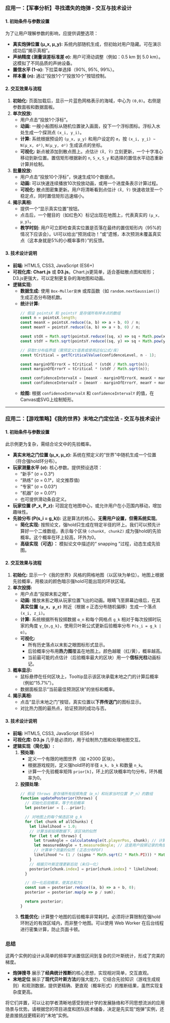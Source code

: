 
### **应用一：【军事分析】寻找遗失的炮弹 - 交互与技术设计**

#### **1. 初始条件与参数设置**

为了让用户理解参数的影响，应提供调整选项：

*   **真实炮弹位置 (μ_x, μ_y):** 系统内部随机生成，但初始对用户隐藏。可在演示成功后“揭示真相”。
*   **声纳精度 (测量误差标准差 σ):** 用户可滑动调整（例如：0.5 km 到 5.0 km）。这模拟了不同品质的声纳设备。
*   **置信水平 (1-α):** 下拉菜单选择（90%, 95%, 99%）。
*   **样本量 (n):** 通过“投放1个”/“投放10个”按钮控制。

#### **2. 交互效果与流程**

1.  **初始化:** 页面加载后，显示一片蓝色网格表示的海域，中心为 `(0,0)`。右侧是参数面板和数据面板。
2.  **单次投放:**
    *   用户点击“投放1个浮标”。
    *   **动画:** 一艘小船图标从随机位置驶入画面，投下一个浮标图标。浮标入水处生成一个探测点 `(x_i, y_i)`。
    *   **计算:** 系统根据预设的 `(μ_x, μ_y)` 和用户设定的 `σ`，按 `(x_i, y_i) ~ N(μ_x, σ²)`, `N(μ_y, σ²)` 生成该点的坐标。
    *   **可视化:** 新点被添加到散点图上。点估计 `(X̄, Ȳ)` 立刻更新，一个十字准心移动到新位置。置信矩形根据新的 `n`, `S_x`, `S_y` 和选择的置信水平动态重新计算并绘制。
3.  **批量投放:**
    *   用户点击“投放10个浮标”，快速生成10个数据点。
    *   **动画:** 可以快速连续播放10次投放动画，或用一个进度条表示计算过程。
    *   **可视化:** 散点图密集更新。用户将清晰看到点估计 `(X̄, Ȳ)` 快速收敛至一个稳定点，同时置信矩形迅速缩小。
4.  **揭示真相:**
    *   提供一个“显示真实位置”按钮。
    *   点击后，一个醒目的（如红色X）标记出现在地图上，代表真实的 `(μ_x, μ_y)`。
    *   **教学时刻:** 用户可立即检查真实位置是否落在最终的置信矩形内（95%的情况下应该会）。UI可以给出“预测成功！”或“遗憾，本次预测未覆盖真实点（这本身就是5%的小概率事件）”的反馈。

#### **3. 技术设计说明**

*   **前端:** HTML5, CSS3, JavaScript (ES6+)
*   **可视化库:** **Chart.js** 或 **D3.js**。Chart.js更简单，适合基础散点图和矩形；D3.js更强大，可以定制更复杂的海地图和动画。
*   **逻辑实现:**
    *   **数据生成:** 使用 `Box-Muller变换` 或库函数（如 `random.nextGaussian()`）生成正态分布随机数。
    *   **统计计算:**
        ```javascript
        // 假设 pointsX 和 pointsY 是存储所有样本点的数组
        const n = pointsX.length;
        const meanX = pointsX.reduce((a, b) => a + b, 0) / n;
        const meanY = pointsY.reduce((a, b) => a + b, 0) / n;

        const stdX = Math.sqrt(pointsX.reduce((sq, x) => sq + Math.pow(x - meanX, 2), 0) / (n - 1));
        const stdY = Math.sqrt(pointsY.reduce((sq, y) => sq + Math.pow(y - meanY, 2), 0) / (n - 1));

        // 获取t分布临界值（需预定义t值表或使用近似公式/库）
        const tCritical = getTCriticalValue(confidenceLevel, n - 1);

        const marginOfErrorX = tCritical * (stdX / Math.sqrt(n));
        const marginOfErrorY = tCritical * (stdY / Math.sqrt(n));

        const confidenceIntervalX = [meanX - marginOfErrorX, meanX + marginOfErrorX];
        const confidenceIntervalY = [meanY - marginOfErrorY, meanY + marginOfErrorY];
        ```
    *   **绘图:** 根据 `confidenceIntervalX` 和 `confidenceIntervalY` 的值，在Canvas或SVG上绘制矩形。

---

### **应用二：【游戏策略】《我的世界》末地之门定位法 - 交互与技术设计**

#### **1. 初始条件与参数设置**

此示例更为复杂，需结合论文中的先验概率。

*   **真实末地之门位置 (μ_x, μ_z):** 系统在预定义的“世界”中随机生成一个位置（符合强hold环分布）。
*   **玩家测量水平 (σ):** 核心参数。提供预设选项：
    *   “新手” (σ = 0.3°)
    *   “熟练” (σ = 0.1°，论文推荐值)
    *   “专家” (σ = 0.03°)
    *   “机器” (σ = 0.01°)
    *   也可提供滑动条自定义。
*   **玩家位置 (P_x, P_z):** 可固定在地图中心，或允许用户在小范围内移动，增加趣味性。
*   **先验分布 (P(s_i = g_k)):** 这是算法的核心。**无需用户设置，但需系统实现**。
    *   **简化实现:** 按照论文，强hold只生成在特定半径的环上。我们可以预先计算好一个二维数组，表示每个区块 `(chunkX, chunkZ)` 成为强hold的先验概率。这个概率在环上较高，环外为0。
    *   **高级实现（可选）：** 模拟论文中描述的“ snapping ”过程，动态生成先验图。

#### **2. 交互效果与流程**

1.  **初始化:** 显示一个《我的世界》风格的网格地图（以区块为单位）。地图上根据先验概率，用极淡的颜色暗示强hold可能出现的环状区域。
2.  **单次投掷:**
    *   用户点击“投掷末影之眼”。
    *   **动画:** 播放末影之眼从玩家位置飞出的动画。眼睛飞至屏幕边缘后，在其**真实位置 `(μ_x, μ_z)`** 附近（根据 `σ` 正态分布随机偏移）生成一个落点 `(x_i, z_i)`。
    *   **计算:** 系统根据所有投掷数据 `α_n` 和每个网格点 `g_k` 相对于每次投掷时玩家的角度 `γ_{n,g_k}`，使用贝叶斯公式更新后验概率分布 `P(s_i = g_k | α)`。
    *   **可视化:**
        *   所有历史落点以末影之眼图标形式显示。
        *   后验概率分布用**热力图**覆盖在地图上。颜色越暖（红/黄），概率越高。
        *   当前最可能的点估计（后验概率最大的区块）用一个**信标光柱**动画标记。
3.  **概率显示:**
    *   鼠标悬停在任何区块上，Tooltip显示该区块承载末地之门的计算后概率（例如“15.7%”）。
    *   数据面板显示“当前最佳预测区块”的坐标和概率。
4.  **揭示真相:**
    *   点击“显示末地之门”按钮，真实位置以**下界传送门**的图标显示。
    *   对比热力图的最热点，验证预测的成功与否。

#### **3. 技术设计说明**

*   **前端:** HTML5, CSS3, JavaScript (ES6+)
*   **可视化库:** **D3.js** 几乎是必须的，用于绘制热力图和处理地图交互。
*   **逻辑实现（简化版）:**
    1.  **预处理:**
        *   定义一个有限的地图世界（如 ±2000 区块）。
        *   根据游戏规则，定义强hold环的半径 `a_k, b_k` 和数量 `n_k`。
        *   计算一个先验概率矩阵 `prior[k]`，环上的区块概率均匀分布，环外概率为0。
    2.  **投掷处理:**
        ```javascript
        // 假设 throws 是存储所有投掷角度（α_n）和玩家当时位置（P_n）的数组
        function updatePosterior(throws) {
          // 初始化后验概率，等于先验概率
          let posterior = [...prior];

          // 对地图上的每个候选区块 g_k
          for (let chunk of allChunks) {
            let likelihood = 1.0;
            // 计算当前投掷数据下，该区块的似然
            for (let t of throws) {
              let trueAngle = calculateAngle(t.playerPos, chunk); // 计算真实角度γ
              let measuredAngle = t.measuredAngle; // 这是用户投掷记录的角度α_n
              // 计算单个测量的似然 (正态分布PDF)
              likelihood *= (1 / (sigma * Math.sqrt(2 * Math.PI))) * Math.exp(-Math.pow(measuredAngle - trueAngle, 2) / (2 * sigma * sigma));
            }
            // 根据贝叶斯定理更新后验（未归一化）
            posterior[chunk.index] = prior[chunk.index] * likelihood;
          }

          // 归一化后验概率，使其总和为1
          const sum = posterior.reduce((a, b) => a + b, 0);
          posterior = posterior.map(p => p / sum);

          return posterior;
        }
        ```
    3.  **性能优化:** 计算整个地图的后验概率非常耗时。必须将计算限制在强hold环附近的有效区域内，而非整个地图。可以使用 Web Worker 在后台线程进行密集计算，防止页面卡顿。

### **总结**

这两个实例的设计从简单的频率学派置信区间到复杂的贝叶斯统计，形成了完美的梯度。

*   **炮弹搜寻** 展示了**经典统计推断**的核心思想，实现相对简单，交互直观。
*   **末地定位** 展示了**现代贝叶斯方法**的强大能力，它结合先验知识（游戏生成规则）和观测数据，提供更精确、更直观（概率形式）的推断结果，虽然实现复杂度更高。

将它们并置，可以让初学者清晰地感受到统计学的发展脉络和不同思想流派的应用场景与优势。请根据您的项目进度和团队技术储备，决定是先实现“炮弹”实例，还是直接挑战更精彩的“末地”实例。